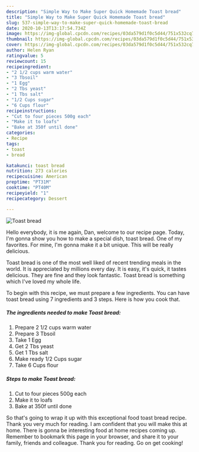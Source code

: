 ```yaml
---
description: "Simple Way to Make Super Quick Homemade Toast bread"
title: "Simple Way to Make Super Quick Homemade Toast bread"
slug: 537-simple-way-to-make-super-quick-homemade-toast-bread
date: 2020-10-13T13:17:54.734Z
image: https://img-global.cpcdn.com/recipes/03da579d1f0c5d44/751x532cq70/toast-bread-recipe-main-photo.jpg
thumbnail: https://img-global.cpcdn.com/recipes/03da579d1f0c5d44/751x532cq70/toast-bread-recipe-main-photo.jpg
cover: https://img-global.cpcdn.com/recipes/03da579d1f0c5d44/751x532cq70/toast-bread-recipe-main-photo.jpg
author: Helen Ryan
ratingvalue: 5
reviewcount: 15
recipeingredient:
- "2 1/2 cups warm water"
- "3 Tbsoil"
- "1 Egg"
- "2 Tbs yeast"
- "1 Tbs salt"
- "1/2 Cups sugar"
- "6 Cups flour"
recipeinstructions:
- "Cut to four pieces 500g each"
- "Make it to loafs"
- "Bake at 350f until done"
categories:
- Recipe
tags:
- toast
- bread

katakunci: toast bread 
nutrition: 273 calories
recipecuisine: American
preptime: "PT31M"
cooktime: "PT40M"
recipeyield: "1"
recipecategory: Dessert

---
```



![Toast bread](https://img-global.cpcdn.com/recipes/03da579d1f0c5d44/751x532cq70/toast-bread-recipe-main-photo.jpg)

Hello everybody, it is me again, Dan, welcome to our recipe page. Today, I'm gonna show you how to make a special dish, toast bread. One of my favorites. For mine, I'm gonna make it a bit unique. This will be really delicious.

Toast bread is one of the most well liked of recent trending meals in the world. It is appreciated by millions every day. It is easy, it's quick, it tastes delicious. They are fine and they look fantastic. Toast bread is something which I've loved my whole life.




To begin with this recipe, we must prepare a few ingredients. You can have toast bread using 7 ingredients and 3 steps. Here is how you cook that.

<!--inarticleads1-->

##### The ingredients needed to make Toast bread:

1. Prepare 2 1/2 cups warm water
1. Prepare 3 Tbsoil
1. Take 1 Egg
1. Get 2 Tbs yeast
1. Get 1 Tbs salt
1. Make ready 1/2 Cups sugar
1. Take 6 Cups flour




<!--inarticleads2-->

##### Steps to make Toast bread:

1. Cut to four pieces 500g each
1. Make it to loafs
1. Bake at 350f until done




So that's going to wrap it up with this exceptional food toast bread recipe. Thank you very much for reading. I am confident that you will make this at home. There is gonna be interesting food at home recipes coming up. Remember to bookmark this page in your browser, and share it to your family, friends and colleague. Thank you for reading. Go on get cooking!

